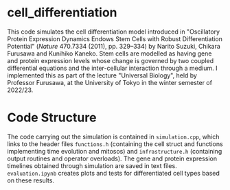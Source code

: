 # cell_differentiation
This code simulates the cell differentiation model introduced in "Oscillatory Protein Expression Dynamics Endows Stem Cells with Robust Differentiation Potential" (*Nature* 470.7334 (2011), pp. 329–334) by Narito Suzuki, Chikara Furusawa and Kunihiko Kaneko. Stem cells are modelled as having gene and protein expression levels whose change is governed by two coupled differential equations and the inter-cellular interaction through a medium. I implemented this as part of the lecture "Universal Biology", held by Professor Furusawa, at the University of Tokyo in the winter semester of 2022/23.

# Code Structure
The code carrying out the simulation is contained in ``simulation.cpp``, which links to the header files ``functions.h`` (containing the cell struct and functions implementing time evolution and mitosos) and ``infrastructure.h`` (containing output routines and operator overloads). The gene and protein expression timelines obtained through simulation are saved in text files. ``evaluation.ipynb`` creates plots and tests for differentiated cell types based on these results.
